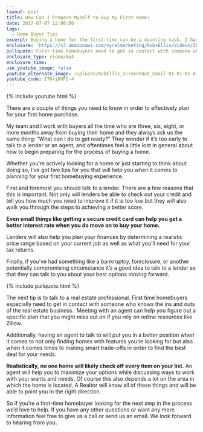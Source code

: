 ```yaml
---
layout: post
title: How Can I Prepare Myself to Buy My First Home?
date: 2017-07-07 12:00:00
tags:
  - Home Buyer Tips
excerpt: Buying a home for the first-time can be a daunting task. I have two tips that will make sure you are as prepared as possible before you buy.
enclosure: 'https://s3.amazonaws.com/vyralmarketing/Rob+Ellis/Videos/2017/How+Can+I+Prepare+Myself+to+Buy+My+First+Home%253F+-+Central+Ohio+Real+Estate+Agent.mp4'
pullquote: First-time homebuyers need to get in contact with someone who knows the ins and outs of real estate.
enclosure_type: video/mp4
enclosure_time:
use_youtube_image: false
youtube_alternate_image: /uploads/RobEllis_ScreenShot_Email-01-01-01-01-01-01-01.jpg
youtube_code: I7DrjDUF5-4
---
```



{% include youtube.html %}

There are a couple of things you need to know in order to effectively plan for your first home purchase.

My team and I work with buyers all the time who are three, six, eight, or more months away from buying their home and they always ask us the same thing: “What can I do to get ready?” They wonder if it’s too early to talk to a lender or an agent, and oftentimes feel a little lost in general about how to begin preparing for the process of buying a home.

Whether you’re actively looking for a home or just starting to think about doing so, I’ve got two tips for you that will help you when it comes to planning for your first homebuying experience.

First and foremost you should talk to a lender. There are a few reasons that this is important. Not only will lenders be able to check out your credit and tell you how much you need to improve it if it is too low but they will also walk you through the steps to achieving a better score.

**Even small things like getting a secure credit card can help you get a better interest rate when you do move on to buy your home.**

Lenders will also help you plan your finances by determining a realistic price range based on your current job as well as what you’ll need for your tax returns.

Finally, if you’ve had something like a bankruptcy, foreclosure, or another potentially compromising circumstance it’s a good idea to talk to a lender so that they can talk to you about your best options moving forward.

{% include pullquote.html %}

The next tip is to talk to a real estate professional. First time homebuyers especially need to get in contact with someone who knows the ins and outs of the real estate business.  Meeting with an agent can help you figure out a specific plan that you might miss out on if you rely on online resources like Zillow.

Additionally, having an agent to talk to will put you in a better position when it comes to not only finding homes with features you’re looking for but also when it comes times to making smart trade-offs in order to find the best deal for your needs.

**Realistically, no one home will likely check off every item on your list.** An agent will help you to maximize your options while discussing ways to work with your wants and needs. Of course this also depends a lot on the area in which the home is located. A Realtor will know all of these things and will be able to point you in the right direction.

So if you’re a first-time homebuyer looking for the next step in the process we’d love to help. If you have any other questions or want any more information feel free to give us a call or send us an email. We look forward to hearing from you.
<br>